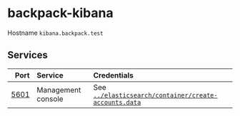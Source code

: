 # backpack-kibana

Hostname `kibana.backpack.test`

## Services

| Port | Service | Credentials
| ---: | :------ | :----------
| [5601](http://kibana.backpack.test:5601) | Management console | See [`../elasticsearch/container/create-accounts.data`](../elasticsearch/container/create-accounts.data)
